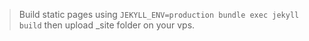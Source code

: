> Build static pages using ```JEKYLL_ENV=production bundle exec jekyll build``` then upload _site folder on your vps.
